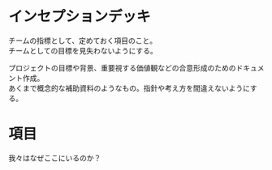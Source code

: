 # インセプションデッキ
チームの指標として、定めておく項目のこと。  
チームとしての目標を見失わないようにする。　　

プロジェクトの目標や背景、重要視する価値観などの合意形成のためのドキュメント作成。  
あくまで概念的な補助資料のようなもの。指針や考え方を間違えないようにする。

# 項目
 我々はなぜここにいるのか？
